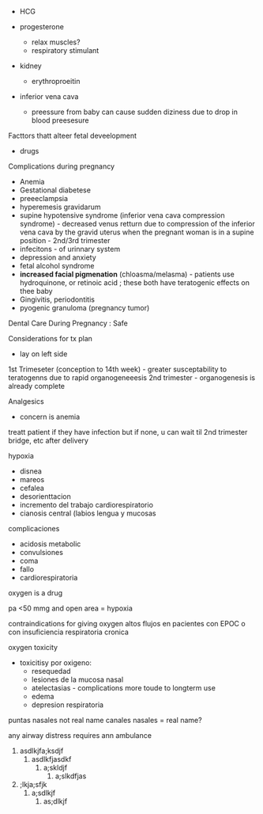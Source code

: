 - HCG
- progesterone
	- relax muscles?
	- respiratory stimulant
- kidney
	- erythroproeitin

- inferior vena cava 
	- preessure from baby can cause sudden diziness due to drop in blood preesesure

Facttors thatt alteer fetal deveelopment
- drugs

Complications during pregnancy
- Anemia
- Gestational diabetese 
- preeeclampsia
- hyperemesis gravidarum
- supine hypotensive syndrome (inferior vena cava compression syndrome) - decreased venus retturn due to compression of the inferior vena cava by the gravid uterus when the pregnant woman is in a supine position - 2nd/3rd trimester
- infecitons - of urinnary system
- depression and anxiety
- fetal alcohol syndrome
- **increased facial pigmenation** (chloasma/melasma) - patients use hydroquinone, or retinoic acid ; these both have teratogenic effects on thee baby
- Gingivitis, periodontitis
- pyogenic granuloma (pregnancy tumor)

Dental Care During Pregnancy : Safe

Considerations for tx plan
- lay on left side

1st Trimeseter (conception to 14th week) - greater susceptability to teratogenns due to rapid organogeneeesis
2nd trimester - organogenesis is already complete

Analgesics
- concern is anemia

treatt patient if they have infection but if none, u can wait til 2nd trimester
bridge, etc after delivery

hypoxia
- disnea
- mareos
- cefalea
- desorienttacion
- incremento del trabajo cardiorespiratorio
- cianosis central (labios lengua y mucosas

complicaciones
- acidosis metabolic
- convulsiones
- coma
- fallo
- cardiorespiratoria

oxygen is a drug

pa <50 mmg and open area = hypoxia

contraindications for giving oxygen
altos flujos en pacientes con EPOC o con insuficiencia respiratoria cronica

oxygen toxicity
- toxicitisy por oxigeno:
	- resequedad
	- lesiones de la mucosa nasal
	- atelectasias - complications more toude to longterm use
	- edema
	- depresion respiratoria

puntas nasales not real name
canales nasales = real name?

any airway distress requires ann ambulance

1. asdlkjfa;ksdjf
	1. asdlkfjasdkf
		1. a;skldjf 
			1. a;slkdfjas
2. ;lkja;sfjk
	1. a;sdlkjf
		1. as;dlkjf
	